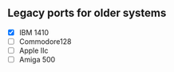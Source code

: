 ## Legacy ports for older systems

- [x] IBM 1410
- [ ] Commodore128
- [ ] Apple IIc
- [ ] Amiga 500
